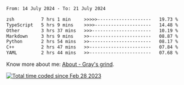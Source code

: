 <!--START_SECTION:waka-->

```txt
From: 14 July 2024 - To: 21 July 2024

zsh          7 hrs 1 min     >>>>>--------------------   19.73 %
TypeScript   5 hrs 9 mins    >>>>---------------------   14.48 %
Other        3 hrs 37 mins   >>>----------------------   10.19 %
Markdown     3 hrs 9 mins    >>-----------------------   08.87 %
Python       2 hrs 54 mins   >>-----------------------   08.17 %
C++          2 hrs 47 mins   >>-----------------------   07.84 %
YAML         2 hrs 44 mins   >>-----------------------   07.68 %
```

<!--END_SECTION:waka-->

<!-- [![grayxu's github stats](https://github-readme-stats.vercel.app/api?username=grayxu&count_private=true&show_icons=true)](https://github.com/grayxu) -->

Know more about me: [About - Gray's grind](https://www.grayxu.cn/).
<p align="left">
  <a href="https://wakatime.com/@c69eb31e-43a1-463f-8968-c3449e386f57"><img src="https://wakatime.com/badge/user/c69eb31e-43a1-463f-8968-c3449e386f57.svg" title="Total time coded since Feb 28 2023" /></a>
</p>


